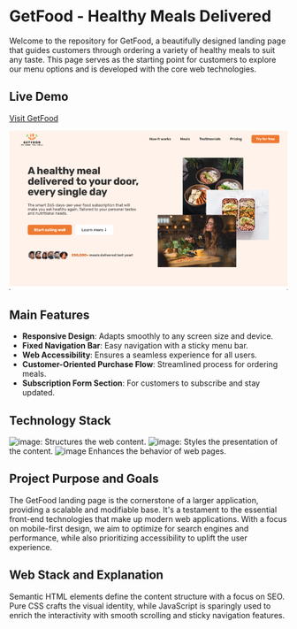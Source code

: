 # GetFood - Healthy Meals Delivered

Welcome to the repository for GetFood, a beautifully designed landing page that guides customers through ordering a variety of healthy meals to suit any taste. This page serves as the starting point for customers to explore our menu options and is developed with the core web technologies.

## Live Demo

[Visit GetFood](https://getfood-wm.netlify.app/)

![GetFood Landing Page](hero.png "GetFood Landing Page")

## Main Features

- **Responsive Design**: Adapts smoothly to any screen size and device.
- **Fixed Navigation Bar**: Easy navigation with a sticky menu bar.
- **Web Accessibility**: Ensures a seamless experience for all users.
- **Customer-Oriented Purchase Flow**: Streamlined process for ordering meals.
- **Subscription Form Section**: For customers to subscribe and stay updated.

## Technology Stack
![image](https://img.shields.io/badge/HTML5-E34F26?style=for-the-badge&logo=html5&logoColor=white): Structures the web content.
![image](https://img.shields.io/badge/CSS3-1572B6?style=for-the-badge&logo=css3&logoColor=white): Styles the presentation of the content.
![image](https://img.shields.io/badge/JavaScript-323330?style=for-the-badge&logo=javascript&logoColor=F7DF1E) Enhances the behavior of web pages.

## Project Purpose and Goals

The GetFood landing page is the cornerstone of a larger application, providing a scalable and modifiable base. It's a testament to the essential front-end technologies that make up modern web applications. With a focus on mobile-first design, we aim to optimize for search engines and performance, while also prioritizing accessibility to uplift the user experience.

## Web Stack and Explanation

Semantic HTML elements define the content structure with a focus on SEO. Pure CSS crafts the visual identity, while JavaScript is sparingly used to enrich the interactivity with smooth scrolling and sticky navigation features.








